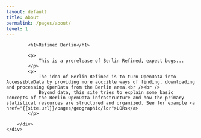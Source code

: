 ```yaml
---
layout: default
title: About
permalink: /pages/about/
level: 1
---
```


<style>

.jumbotron{
	background-image:url("{{ site.url }}/data/home/header.jpg");
}

</style>
<div class="jumbotron"></div>
<div class="container">
    <div class="row">
		<div class="col col-md-2 col-lg-3"></div>
		<div class="col col-sm-12 col-md-8 col-lg-6">

          	<h1>Refined Berlin</h1>

            <p>
                This is a prerelease of Berlin Refined, expect bugs...
            </p>
            <p>
                The idea of Berlin Refined is to turn OpenData into AccessibleData by providing more acccible ways of finding, downloading and processing OpenData from the Berlin area.<br /><br />
                Beyond data, this site tries to explain some basic concepts of the Berlin OpenData infrastructure and how the primary statistical resources are structured and organized. See for example <a href="{{site.url}}/pages/geographic/lor">LORs</a>
            </p>

        </div>
    </div>
</div>
